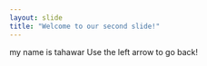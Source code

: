 ```yaml
---
layout: slide
title: "Welcome to our second slide!"
---
```

my name is tahawar
Use the left arrow to go back!
